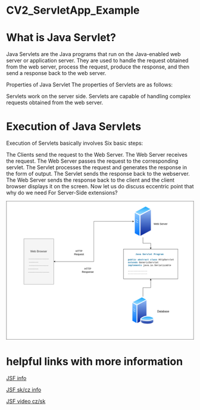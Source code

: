 # CV2_ServletApp_Example

# What is Java Servlet?

Java Servlets are the Java programs that run on the Java-enabled web server or application server. They are used 
to handle the request obtained from the web server, process the request, produce the response, and then send a response back to the web server. 

Properties of Java Servlet
The properties of Servlets are as follows:

Servlets work on the server side.
Servlets are capable of handling complex requests obtained from the web server.

# Execution of Java Servlets

Execution of Servlets basically involves Six basic steps: 

The Clients send the request to the Web Server.
The Web Server receives the request.
The Web Server passes the request to the corresponding servlet.
The Servlet processes the request and generates the response in the form of output.
The Servlet sends the response back to the webserver.
The Web Server sends the response back to the client and the client browser displays it on the screen.
Now let us do discuss eccentric point that why do we need For Server-Side extensions?

<img src='./Servlets_architecture.png' >


# helpful links with more information

[JSF info ](https://www.geeksforgeeks.org/introduction-java-servlets/)

[JSF sk/cz info ](https://www.itnetwork.sk/java/jee/java-jee-tutorial-uvod-do-jsf)

[JSF video cz/sk ](https://www.youtube.com/watch?v=nxsoHO-ZcFk&t=4s)
